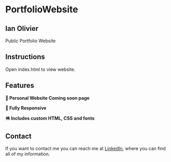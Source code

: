 # PortfolioWebsite

## Ian Olivier

Public Portfolio Website

## Instructions

Open index.html to view website.

## Features

**📖 Personal Website Coming soon page**

**📱 Fully Responsive**

**🪅 Includes custom HTML, CSS and fonts**

## Contact

If you want to contact me you can reach me at [LinkedIn](www.linkedin.com/in/ianpierreolivier), where you can find all of my information.
